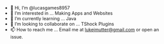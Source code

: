 - 👋 Hi, I’m @lucasgames8957
- 👀 I’m interested in ... Making Apps and Websites
- 🌱 I’m currently learning ... Java
- 💞️ I’m looking to collaborate on ... TShock Plugins
- 📫 How to reach me ... Email me at lukejmutter@gmail.com or open an issue.

<!---
lucasgames8957/lucasgames8957 is a ✨ special ✨ repository because its `README.md` (this file) appears on your GitHub profile.
You can click the Preview link to take a look at your changes.
--->
